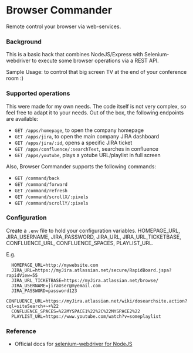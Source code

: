 # Browser Commander

Remote control your browser via web-services.

### Background
This is a basic hack that combines NodeJS/Express with Selenium-webdriver to execute some browser operations via a REST API.

Sample Usage: to control that big screen TV at the end of your conference room :)

### Supported operations
This were made for my own needs. The code itself is not very complex, so feel free to adapt it to your needs. Out of the box, the following endpoints are available:

* `GET /apps/homepage`, to open the company homepage
* `GET /apps/jira`, to open the main company JIRA dashboard
* `GET /apps/jira/:id`, opens a specific JIRA ticket
* `GET /apps/confluence/:searchText`, searches in confluence
* `GET /apps/youtube`, plays a yotube URL/playlist in full screen

Also, Browser Commander supports the following commands:

* `GET /command/back`
* `GET /command/forward`
* `GET /command/refresh`
* `GET /command/scrollX/:pixels`
* `GET /command/scrollY/:pixels`


### Configuration
Create a `.env` file to hold your configuration variables. HOMEPAGE_URL, JIRA_USERNAME, JIRA_PASSWORD, JIRA_URL, JIRA_URL_TICKETBASE, CONFLUENCE_URL, CONFLUENCE_SPACES, PLAYLIST_URL.

E.g.

```
  HOMEPAGE_URL=http://mywebsite.com
  JIRA_URL=https://myJira.atlassian.net/secure/RapidBoard.jspa?rapidView=55
  JIRA_URL_TICKETBASE=https://myJira.atlassian.net/browse/
  JIRA_USERNAME=jiraUser@myemail.com
  JIRA_PASSWORD=password123
  CONFLUENCE_URL=https://myJira.atlassian.net/wiki/dosearchsite.action?cql=siteSearch+~+%22
  CONFLUENCE_SPACES=%22MYSPACE1%22%2C%22MYSPACE2%22
  PLAYLIST_URL=https://www.youtube.com/watch?v=someplaylist
```

### Reference

* Official docs for [selenium-webdriver for NodeJS](http://seleniumhq.github.io/selenium/docs/api/javascript/module/selenium-webdriver/)

